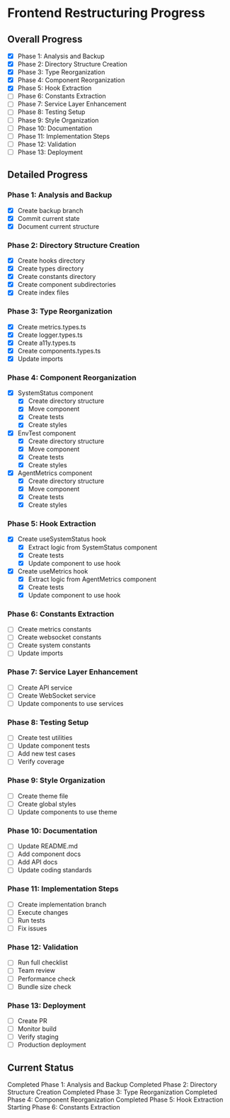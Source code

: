 # Frontend Restructuring Progress

## Overall Progress
- [x] Phase 1: Analysis and Backup
- [x] Phase 2: Directory Structure Creation
- [x] Phase 3: Type Reorganization
- [x] Phase 4: Component Reorganization
- [x] Phase 5: Hook Extraction
- [ ] Phase 6: Constants Extraction
- [ ] Phase 7: Service Layer Enhancement
- [ ] Phase 8: Testing Setup
- [ ] Phase 9: Style Organization
- [ ] Phase 10: Documentation
- [ ] Phase 11: Implementation Steps
- [ ] Phase 12: Validation
- [ ] Phase 13: Deployment

## Detailed Progress

### Phase 1: Analysis and Backup 
- [x] Create backup branch
- [x] Commit current state
- [x] Document current structure

### Phase 2: Directory Structure Creation
- [x] Create hooks directory
- [x] Create types directory
- [x] Create constants directory
- [x] Create component subdirectories
- [x] Create index files

### Phase 3: Type Reorganization
- [x] Create metrics.types.ts
- [x] Create logger.types.ts
- [x] Create a11y.types.ts
- [x] Create components.types.ts
- [x] Update imports

### Phase 4: Component Reorganization
- [x] SystemStatus component
  - [x] Create directory structure
  - [x] Move component
  - [x] Create tests
  - [x] Create styles
- [x] EnvTest component
  - [x] Create directory structure
  - [x] Move component
  - [x] Create tests
  - [x] Create styles
- [x] AgentMetrics component
  - [x] Create directory structure
  - [x] Move component
  - [x] Create tests
  - [x] Create styles

### Phase 5: Hook Extraction
- [x] Create useSystemStatus hook
  - [x] Extract logic from SystemStatus component
  - [x] Create tests
  - [x] Update component to use hook
- [x] Create useMetrics hook
  - [x] Extract logic from AgentMetrics component
  - [x] Create tests
  - [x] Update component to use hook

### Phase 6: Constants Extraction
- [ ] Create metrics constants
- [ ] Create websocket constants
- [ ] Create system constants
- [ ] Update imports

### Phase 7: Service Layer Enhancement
- [ ] Create API service
- [ ] Create WebSocket service
- [ ] Update components to use services

### Phase 8: Testing Setup
- [ ] Create test utilities
- [ ] Update component tests
- [ ] Add new test cases
- [ ] Verify coverage

### Phase 9: Style Organization
- [ ] Create theme file
- [ ] Create global styles
- [ ] Update components to use theme

### Phase 10: Documentation
- [ ] Update README.md
- [ ] Add component docs
- [ ] Add API docs
- [ ] Update coding standards

### Phase 11: Implementation Steps
- [ ] Create implementation branch
- [ ] Execute changes
- [ ] Run tests
- [ ] Fix issues

### Phase 12: Validation
- [ ] Run full checklist
- [ ] Team review
- [ ] Performance check
- [ ] Bundle size check

### Phase 13: Deployment
- [ ] Create PR
- [ ] Monitor build
- [ ] Verify staging
- [ ] Production deployment

## Current Status
 Completed Phase 1: Analysis and Backup
 Completed Phase 2: Directory Structure Creation
 Completed Phase 3: Type Reorganization
 Completed Phase 4: Component Reorganization
 Completed Phase 5: Hook Extraction
 Starting Phase 6: Constants Extraction
